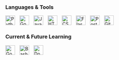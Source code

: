 
<h3>Languages & Tools </h3>

<div>
  <img aling="left" alt="Python" width="30px" style="padding-right:10px;" src="https://cdn.jsdelivr.net/gh/devicons/devicon@latest/icons/python/python-original.svg" />
  <img aling="left" alt="Go" width="30px" style="padding-right:10px;" src="https://cdn.jsdelivr.net/gh/devicons/devicon@latest/icons/go/go-original-wordmark.svg" />    
  <img aling="left" alt="Java" width="30px" style="padding-right:10px;" src="https://cdn.jsdelivr.net/gh/devicons/devicon@latest/icons/java/java-original.svg" /> 
  <img aling="left" alt="HTML" width="30px" style="padding-right:10px;" src="https://cdn.jsdelivr.net/gh/devicons/devicon@latest/icons/html5/html5-original.svg" />
  <img aling="left" alt="CSS" width="30px" style="padding-right:10px;" src="https://cdn.jsdelivr.net/gh/devicons/devicon@latest/icons/css3/css3-original.svg" />
  <img aling="left" alt="Flask" width="30px" style="padding-right:10px;" src="https://cdn.jsdelivr.net/gh/devicons/devicon@latest/icons/flask/flask-original.svg" />         
  <img aling="left" alt="Postgresql" width="30px" style="padding-right:10px;" src="https://cdn.jsdelivr.net/gh/devicons/devicon@latest/icons/postgresql/postgresql-original.svg" />
  <img aling="left" alt="Git" width="30px" style="padding-right:10px;" src="https://cdn.jsdelivr.net/gh/devicons/devicon@latest/icons/git/git-original.svg" />
</div>


<h3>Current & Future Learning</h3>

<div>
  <img aling="left" alt="Go" width="30px" style="padding-right:10px;" src="https://cdn.jsdelivr.net/gh/devicons/devicon@latest/icons/go/go-original-wordmark.svg" />  
  <img aling="left" alt="Bash" width="30px" style="padding-right:10px;" src="https://cdn.jsdelivr.net/gh/devicons/devicon@latest/icons/bash/bash-original.svg" />
  <img aling="left" alt="Docker" width="30px" style="padding-right:10px;" src="https://cdn.jsdelivr.net/gh/devicons/devicon@latest/icons/docker/docker-original.svg" />
</div>


